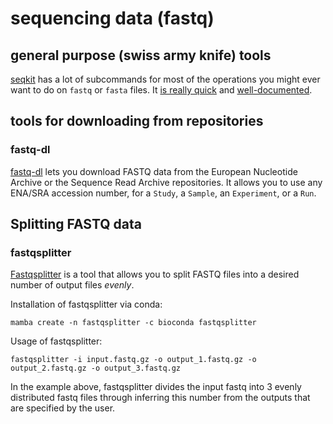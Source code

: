 # sequencing data (fastq)

## general purpose (swiss army knife) tools

[seqkit](https://bioinf.shenwei.me/seqkit/) has a lot of subcommands for most of the operations you might ever want to do on `fastq` or `fasta` files.
It [is really quick](http://bioinf.shenwei.me/seqkit/usage/#technical-details-and-guides-for-use) and [well-documented](https://bioinf.shenwei.me/seqkit/usage/).

## tools for downloading from repositories

### fastq-dl

[fastq-dl](https://github.com/rpetit3/fastq-dl) lets you download FASTQ data from the European Nucleotide Archive or the Sequence Read Archive repositories.
It allows you to use any ENA/SRA accession number, for a `Study`, a `Sample`, an `Experiment`, or a `Run`.

## Splitting FASTQ data

### fastqsplitter

[Fastqsplitter](https://github.com/LUMC/fastqsplitter) is a tool that allows you to split FASTQ files into a desired number of output files _evenly_.

Installation of fastqsplitter via conda:
```
mamba create -n fastqsplitter -c bioconda fastqsplitter
```
Usage of fastqsplitter:
```
fastqsplitter -i input.fastq.gz -o output_1.fastq.gz -o output_2.fastq.gz -o output_3.fastq.gz
```
In the example above, fastqsplitter divides the input fastq into 3 evenly distributed fastq files through inferring this number from the outputs that are specified by the user.
